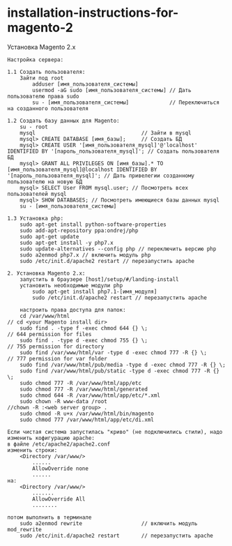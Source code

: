 # installation-instructions-for-magento-2
Установка Magento 2.x

    Настройка сервера:

    1.1 Создать пользователя:
        Зайти под root
            adduser [имя_пользователя_системы]
            usermod -aG sudo [имя_пользователя_системы] // Дать пользователю права sudo
            su - [имя_пользователя_системы]             // Переключиться на созданного пользователя

    1.2 Создать базу данных для Magento:
        su - root
        mysql                                  // Зайти в mysql        
        mysql> CREATE DATABASE [имя_базы];     // Создать БД
        mysql> CREATE USER '[имя_пользователя_mysql]'@'localhost' IDENTIFIED BY '[пароль_пользователя_mysql]'; // Создать пользователя БД
        mysql> GRANT ALL PRIVILEGES ON [имя_базы].* TO [имя_пользователя_mysql]@localhost IDENTIFIED BY '[пароль_пользователя_mysql]'; // Дать привелегии созданному пользователю на новую БД 
        mysql> SELECT User FROM mysql.user; // Посмотреть всех пользователей mysql
        mysql> SHOW DATABASES; // Посмотреть имеющиеся базы данных mysql
        su - [имя_пользователя_системы]
                
    1.3 Установка php:    
        sudo apt-get install python-software-properties
        sudo add-apt-repository ppa:ondrej/php
        sudo apt-get update
        sudo apt-get install -y php7.x 
        sudo update-alternatives --config php // переключить версию php 
        sudo a2enmod php7.x // включить модуль php
        sudo /etc/init.d/apache2 restart // перезапустить apache

    2. Установка Magento 2.x:
        запустить в браузере [host]/setup/#/landing-install
        установить необходимые модули php
            sudo apt-get install php7.1-[имя_модуля]
            sudo /etc/init.d/apache2 restart // перезапустить apache

        настроить права доступа для папок:
        cd /var/www/html                                                    // cd <your Magento install dir> 
        sudo find . -type f -exec chmod 644 {} \;                           // 644 permission for files
        sudo find . -type d -exec chmod 755 {} \;                           // 755 permission for directory
        sudo find /var/www/html/var -type d -exec chmod 777 -R {} \;        // 777 permission for var folder
        sudo find /var/www/html/pub/media -type d -exec chmod 777 -R {} \;
        sudo find /var/www/html/pub/static -type d -exec chmod 777 -R {} \; 
        sudo chmod 777 -R /var/www/html/app/etc
        sudo chmod 777 -R /var/www/html/generated
        sudo chmod 644 -R /var/www/html/app/etc/*.xml
        sudo chown -R www-data /root                                        //chown -R :<web server group> .
        sudo chmod -R u+x /var/www/html/bin/magento
        sudo chmod 777 /var/www/html/app/etc/di.xml
        
    Если чистая система запустилась "криво" (не подключились стили), надо изменить кофигурацию apache:
    в файле /etc/apache2/apache2.conf
    изменить строки:
        <Directory /var/www/>
            ......
            AllowOverride none
            ......
    на:
        <Directory /var/www/>
            .......
            AllowOverride All
            ........

    потом выполнить в терминале
        sudo a2enmod rewrite                   // включить модуль mod_rewrite
        sudo /etc/init.d/apache2 restart       // перезапустить apache
